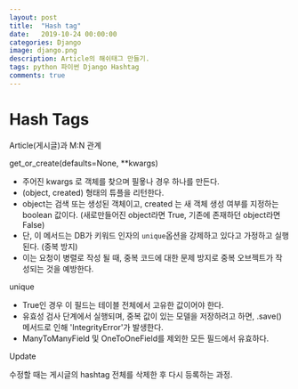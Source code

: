```yaml
---
layout: post
title:  "Hash tag"
date:   2019-10-24 00:00:00
categories: Django
image: django.png
description: Article의 해쉬태그 만들기.
tags: python 파이썬 Django Hashtag
comments: true
---
```


# Hash Tags

Article(게시글)과 M:N 관계



get_or_create(defaults=None, **kwargs)

- 주어진 kwargs 로 객체를 찾으며 필욯나 경우 하나를 만든다.
- (object, created) 형태의 튜플을 리턴한다.
- object는 검색 또는 생성된 객체이고, created 는 새 객체 생성 여부를 지정하는 boolean 값이다. (새로만들어진 object라면 True, 기존에 존재하던 object라면 False)
- 단, 이 메서드는 DB가 키워드 인자의 `unique`옵션을 강제하고 있다고 가정하고 실행된다. (중복 방지)
- 이는 요청이 병렬로 작성 될 때, 중복 코드에 대한 문제 방지로 중복 오브젝트가 작성되는 것을 예방한다.



unique

- True인 경우 이 필드는 테이블 전체에서 고유한 값이어야 한다.
- 유효성 검사 단계에서 실행되며, 중복 값이 있는 모델을 저장하려고 하면, .save() 메서드로 인해 'IntegrityError'가 발생한다. 
- ManyToManyField 및 OneToOneField를 제외한 모든 필드에서 유효하다.



Update

수정할 때는 게시글의 hashtag 전체를 삭제한 후 다시 등록하는 과정.
